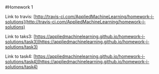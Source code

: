 #Homework 1

Link to travis: [http://travis-ci.com/AppliedMachineLearning/homework-i-solutions](http://travis-ci.com/AppliedMachineLearning/homework-i-solutions)

Link to taks3: [https://appliedmachinelearning.github.io/homework-i-solutions/task3](https://appliedmachinelearning.github.io/homework-i-solutions/task3)

Link to task4: [https://appliedmachinelearning.github.io/homework-i-solutions/task4](https://appliedmachinelearning.github.io/homework-i-solutions/task4)

